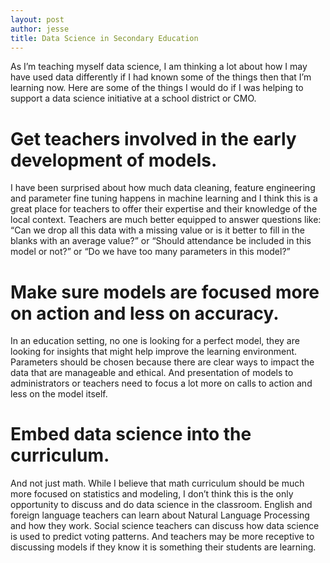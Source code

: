 ```yaml
---
layout: post
author: jesse
title: Data Science in Secondary Education
---
```


As I’m teaching myself data science, I am thinking a lot about how I may have used data differently if I had known some of the things then that I’m learning now.  Here are some of the things I would do if I was helping to support a data science initiative at a school district or CMO.  

# Get teachers involved in the early development of models.  
I have been surprised about how much data cleaning, feature engineering and parameter fine tuning happens in machine learning and I think this is a great place for teachers to offer their expertise and their knowledge of the local context.  Teachers are much better equipped to answer questions like: “Can we drop all this data with a missing value or is it better to fill in the blanks with an average value?” or “Should attendance be included in this model or not?”  or “Do we have too many parameters in this model?”

# Make sure models are focused more on action and less on accuracy.  
In an education setting, no one is looking for a perfect model, they are looking for insights that might help improve the learning environment.  Parameters should be chosen because there are clear ways to impact the data that are manageable and ethical.  And presentation of models to administrators or teachers need to focus a lot more on calls to action and less on the model itself.

# Embed data science into the curriculum.  
And not just math.  While I believe that math curriculum should be much more focused on statistics and modeling, I don’t think this is the only opportunity to discuss and do data science in the classroom.  English and foreign language teachers can learn about Natural Language Processing and how they work.  Social science teachers can discuss how data science is used to predict voting patterns.  And teachers may be more receptive to discussing models if they know it is something their students are learning.
